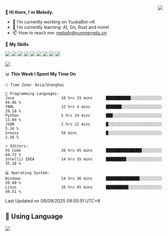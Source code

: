 <a href="#">
  <img align="right" src="https://github-readme-stats.vercel.app/api?username=melodyyuuka&count_private=true&show_icons=true" />
</a>

**👋 Hi there, I`m Melody.**

- 🔭 I’m currently working on YuukaBot-v6
- 🌱 I’m currently learning: AI, Go, Rust and more!
- 📫 How to reach me: melody@yunmengdu.cn

🌟 **My Skills** 

![](https://img.shields.io/badge/-Python-3e74a2?style=flat-square&logo=Python&logoColor=fff)
![](https://img.shields.io/badge/-Java-007396?style=flat-square&logo=OpenJDK&logoColor=fff)
![](https://img.shields.io/badge/-Node.js-339933?style=flat-square&logo=Node.js&logoColor=fff)
![](https://img.shields.io/badge/-Git-f05032?style=flat-square&logo=git&logoColor=fff)
![](https://img.shields.io/badge/-PostgreSQL-4169e1?style=flat-square&logo=PostgreSQL&logoColor=fff)
![](https://img.shields.io/badge/-Rust-000000?style=flat-square&logo=rust&logoColor=fff)
![](https://img.shields.io/badge/-VSCode-007acc?style=flat-square&logo=Visual-Studio-Code&logoColor=fff)
![](https://img.shields.io/badge/-FastAPI-009688?style=flat-square&logo=FastAPI&logoColor=fff)
![](https://img.shields.io/badge/-Linux-000000?style=flat-square&logo=Linux&logoColor=fff)


![](https://wakatime.com/badge/user/fa6dc0e2-47c5-4d2d-ae45-69fec6f2122c.svg)

<!--START_SECTION:waka-->
📊 **This Week I Spent My Time On** 

```text
🕑︎ Time Zone: Asia/Shanghai

💬 Programming Languages: 
Java                     18 hrs 33 mins      ███████████░░░░░░░░░░░░░░   44.86 % 
YAML                     12 hrs 4 mins       ███████░░░░░░░░░░░░░░░░░░   29.18 % 
Python                   5 hrs 24 mins       ███░░░░░░░░░░░░░░░░░░░░░░   13.09 % 
JSON                     2 hrs 12 mins       █░░░░░░░░░░░░░░░░░░░░░░░░    5.34 % 
Groovy                   58 mins             █░░░░░░░░░░░░░░░░░░░░░░░░    2.36 % 

🔥 Editors: 
VS Code                  26 hrs 45 mins      ████████████████░░░░░░░░░   64.72 % 
IntelliJ IDEA            14 hrs 35 mins      █████████░░░░░░░░░░░░░░░░   35.28 % 

💻 Operating System: 
Windows                  24 hrs 36 mins      ███████████████░░░░░░░░░░   59.49 % 
Linux                    16 hrs 45 mins      ██████████░░░░░░░░░░░░░░░   40.51 % 
```


 Last Updated on 08/09/2025 09:55:51 UTC+8
<!--END_SECTION:waka-->

## 🥰 **Using Language**

![](https://github-readme-stats.vercel.app/api/wakatime?username=MelodyYuyuko&layout=compact&hide_border=true)
